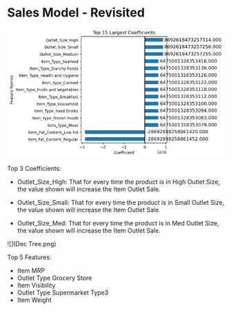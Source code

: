 # Sales Model - Revisited
 
![](Coeffs.png)

Top 3 Coefficients:

- Outlet_Size_High: That for every time the product is in High Outlet Size, the value shown will increase the Item Outlet Sale.

- Outlet_Size_Small: That for every time the product is in Small Outlet Size, the value shown will increase the Item Outlet Sale.


- Outlet_Size_Med: That for every time the product is in Med Outlet Size, the value shown will increase the Item Outlet Sale.


![](Dec Tree.png)

Top 5 Features:

- Item MRP
- Outlet Type Grocery Store
- Item Visibility
- Outlet Type Supermarket Type3
- Item Weight
